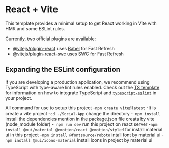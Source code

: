 # React + Vite

This template provides a minimal setup to get React working in Vite with HMR and some ESLint rules.

Currently, two official plugins are available:

- [@vitejs/plugin-react](https://github.com/vitejs/vite-plugin-react/blob/main/packages/plugin-react) uses [Babel](https://babeljs.io/) for Fast Refresh
- [@vitejs/plugin-react-swc](https://github.com/vitejs/vite-plugin-react/blob/main/packages/plugin-react-swc) uses [SWC](https://swc.rs/) for Fast Refresh

## Expanding the ESLint configuration

If you are developing a production application, we recommend using TypeScript with type-aware lint rules enabled. Check out the [TS template](https://github.com/vitejs/vite/tree/main/packages/create-vite/template-react-ts) for information on how to integrate TypeScript and [`typescript-eslint`](https://typescript-eslint.io) in your project.


All command for use to setup this project
-`npm create vite@latest` -It is create a vite project 
-`cd ./Social-App` change the directory 
-` npm install` install the dependencies mention in the package.json file creata by vite (node_module folder)
-` npm run dev` run this project on react server
-`npm install @mui/material @emotion/react @emotion/styled` for install material ui in this project 
-` npm install @fontsource/roboto ` intall font by material ui 
-` npm install @mui/icons-material` install icons in project by material ui
<!-- -`npm install -D tailwindcss postcss autoprefixer` Install Tailwind CSS, PostCSS, and Autoprefixer as development dependencies. PostCSS is a tool for transforming CSS with JavaScript plugins, and Autoprefixer adds vendor prefixes to CSS rules.
-`npx tailwindcss init -p`Generate the tailwind.config.js and postcss.config.js files using the Tailwind CSS CLI.
-`
` -->
            